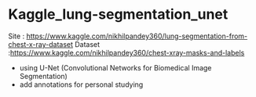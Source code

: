 # Kaggle_lung-segmentation_unet
Site : https://www.kaggle.com/nikhilpandey360/lung-segmentation-from-chest-x-ray-dataset
Dataset :https://www.kaggle.com/nikhilpandey360/chest-xray-masks-and-labels

- using U-Net (Convolutional Networks for Biomedical Image Segmentation)  
- add annotations for personal studying
